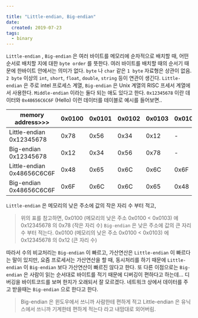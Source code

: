 ```yaml
---

title: "Little-endian, Big-endian"
date:
  created: 2019-07-23
tags:
  - binary
---
```

`Little-endian` , `Big-endian` 은 여러 바이트를 메모리에 순차적으로 배치할 때, 어떤 순서로 배치할 지에 대한 `byte order` 를 뜻한다. 여러 바이트를 배치할 때의 순서기 때문에 한바이트 안에서는 의미가 없다. `byte` 나 `char` 같은 `1 byte` 자료형은 상관이 없음. `2 byte` 이상의 `int`, `short`, `float`, `double`, `string` 등이 연관이 생긴다.
`Little-endian` 은 주로 intel 프로세스 계열,
`Big-endian` 은 Unix 계열의 RISC 프세서 계열에서 사용한다.
`Middle-endian` 이라는 둘다 되는 애도 있다고 한다.
`0x12345678` 이란 데이터와 `0x48656C6C6F` (Hello) 이런 데이터를 테이블로 예시를 들어보면..

<style>
/*table, td, th {
  border: 1px solid black;
  border-collapse: collapse;
}*/
</style>

<table class="pure-table">
  <thead>
    <tr>
      <th>memory address>>></th>
      <th>0x0100</th>
      <th>0x0101</th>
      <th>0x0102</th>
      <th>0x0103</th>
      <th>0x0104</th>
    </tr>
  </thead>
  <tbody>
    <tr>
      <td>Little-endian 0x12345678</td>
      <td>0x78</td>
      <td>0x56</td>
      <td>0x34</td>
      <td>0x12</td>
      <td> - </td>
    </tr>
    <tr>
      <td>Big-endian 0x12345678</td>
      <td>0x12</td>
      <td>0x34</td>
      <td>0x56</td>
      <td>0x78</td>
      <td> - </td>
    </tr>
    <tr>
      <td>Little-endian 0x48656C6C6F</td>
      <td>0x48</td>
      <td>0x65</td>
      <td>0x6C</td>
      <td>0x6C</td>
      <td>0x6F</td>
    </tr>
    <tr>
      <td>Big-endian 0x48656C6C6F</td>
      <td>0x6F</td>
      <td>0x6C</td>
      <td>0x6C</td>
      <td>0x65</td>
      <td>0x48</td>
    </tr>
  </tbody>
</table>

`Little-endian` 은 메모리의 낮은 주소에 값의 작은 자리 수 부터 적고,
> 위의 표를 참고하면,
0x0100 (메모리의 낮은 주소 0x0100 < 0x0103) 에 0x12345678 의 0x78 (작은 자리 수)
`Big-endian` 은 낮은 주소에 값의 큰 자리 수 부터 적는다.
> 0x0100 (메모리의 낮은 주소 0x0100 < 0x0103) 에 0x12345678 의 0x12 (큰 자리 수)

따라서 수의 비교처리는 `Big-endian` 이 빠르고, 가산연산은 `Little-endian` 이 빠르다는 말이 있지만,
요즘 프로세서는 가산연산을 할 때,  동시처리를 하기 때문에 `Little-endian` 이 `Big-endian` 보다 가산연산이 빠르진 않다고 한다.
또 다른 이점으로는 `Big-endian` 은 사람이 읽는 순서대로 바이트를 적기 때문에 디버깅이 편하다고 하는데... 디버깅을 바이트코드를 보며 한지가 오래되서 잘 모르겠다.
네트워크 상에서 데이터를 주고 받을때는 `Big-endian` 으로 한다고 한다.

> Big-endian 은 윈도우에서 쓰니까 사람한테 편하게 적고
Little-endian 은 유닉스에서 쓰니까 기계한테 편하게 적는다
라고 내맘대로 외어버림.
